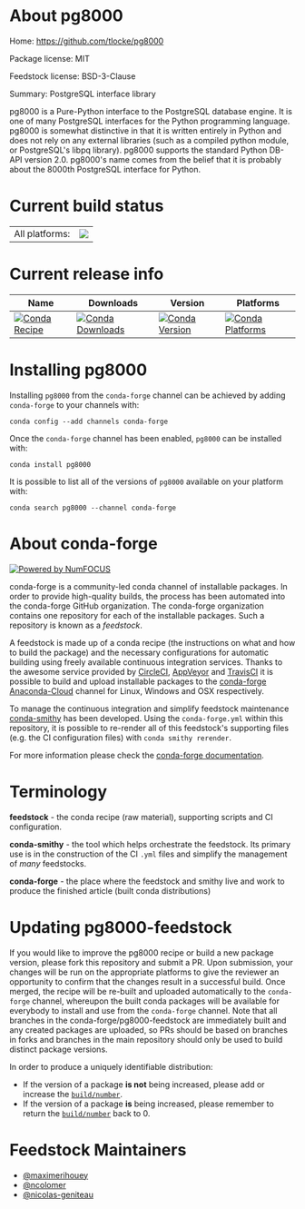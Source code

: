 About pg8000
============

Home: https://github.com/tlocke/pg8000

Package license: MIT

Feedstock license: BSD-3-Clause

Summary: PostgreSQL interface library

pg8000 is a Pure-Python interface to the PostgreSQL database engine.  It is
one of many PostgreSQL interfaces for the Python programming language.
pg8000 is somewhat distinctive in that it is written entirely in Python and
does not rely on any external libraries (such as a compiled python module,
or PostgreSQL's libpq library). pg8000 supports the standard Python DB-API
version 2.0.
pg8000's name comes from the belief that it is probably about the 8000th
PostgreSQL interface for Python.


Current build status
====================


<table><tr><td>All platforms:</td>
    <td>
      <a href="https://dev.azure.com/conda-forge/feedstock-builds/_build/latest?definitionId=7730&branchName=master">
        <img src="https://dev.azure.com/conda-forge/feedstock-builds/_apis/build/status/pg8000-feedstock?branchName=master">
      </a>
    </td>
  </tr>
</table>

Current release info
====================

| Name | Downloads | Version | Platforms |
| --- | --- | --- | --- |
| [![Conda Recipe](https://img.shields.io/badge/recipe-pg8000-green.svg)](https://anaconda.org/conda-forge/pg8000) | [![Conda Downloads](https://img.shields.io/conda/dn/conda-forge/pg8000.svg)](https://anaconda.org/conda-forge/pg8000) | [![Conda Version](https://img.shields.io/conda/vn/conda-forge/pg8000.svg)](https://anaconda.org/conda-forge/pg8000) | [![Conda Platforms](https://img.shields.io/conda/pn/conda-forge/pg8000.svg)](https://anaconda.org/conda-forge/pg8000) |

Installing pg8000
=================

Installing `pg8000` from the `conda-forge` channel can be achieved by adding `conda-forge` to your channels with:

```
conda config --add channels conda-forge
```

Once the `conda-forge` channel has been enabled, `pg8000` can be installed with:

```
conda install pg8000
```

It is possible to list all of the versions of `pg8000` available on your platform with:

```
conda search pg8000 --channel conda-forge
```


About conda-forge
=================

[![Powered by NumFOCUS](https://img.shields.io/badge/powered%20by-NumFOCUS-orange.svg?style=flat&colorA=E1523D&colorB=007D8A)](http://numfocus.org)

conda-forge is a community-led conda channel of installable packages.
In order to provide high-quality builds, the process has been automated into the
conda-forge GitHub organization. The conda-forge organization contains one repository
for each of the installable packages. Such a repository is known as a *feedstock*.

A feedstock is made up of a conda recipe (the instructions on what and how to build
the package) and the necessary configurations for automatic building using freely
available continuous integration services. Thanks to the awesome service provided by
[CircleCI](https://circleci.com/), [AppVeyor](https://www.appveyor.com/)
and [TravisCI](https://travis-ci.com/) it is possible to build and upload installable
packages to the [conda-forge](https://anaconda.org/conda-forge)
[Anaconda-Cloud](https://anaconda.org/) channel for Linux, Windows and OSX respectively.

To manage the continuous integration and simplify feedstock maintenance
[conda-smithy](https://github.com/conda-forge/conda-smithy) has been developed.
Using the ``conda-forge.yml`` within this repository, it is possible to re-render all of
this feedstock's supporting files (e.g. the CI configuration files) with ``conda smithy rerender``.

For more information please check the [conda-forge documentation](https://conda-forge.org/docs/).

Terminology
===========

**feedstock** - the conda recipe (raw material), supporting scripts and CI configuration.

**conda-smithy** - the tool which helps orchestrate the feedstock.
                   Its primary use is in the construction of the CI ``.yml`` files
                   and simplify the management of *many* feedstocks.

**conda-forge** - the place where the feedstock and smithy live and work to
                  produce the finished article (built conda distributions)


Updating pg8000-feedstock
=========================

If you would like to improve the pg8000 recipe or build a new
package version, please fork this repository and submit a PR. Upon submission,
your changes will be run on the appropriate platforms to give the reviewer an
opportunity to confirm that the changes result in a successful build. Once
merged, the recipe will be re-built and uploaded automatically to the
`conda-forge` channel, whereupon the built conda packages will be available for
everybody to install and use from the `conda-forge` channel.
Note that all branches in the conda-forge/pg8000-feedstock are
immediately built and any created packages are uploaded, so PRs should be based
on branches in forks and branches in the main repository should only be used to
build distinct package versions.

In order to produce a uniquely identifiable distribution:
 * If the version of a package **is not** being increased, please add or increase
   the [``build/number``](https://conda.io/docs/user-guide/tasks/build-packages/define-metadata.html#build-number-and-string).
 * If the version of a package **is** being increased, please remember to return
   the [``build/number``](https://conda.io/docs/user-guide/tasks/build-packages/define-metadata.html#build-number-and-string)
   back to 0.

Feedstock Maintainers
=====================

* [@maximerihouey](https://github.com/maximerihouey/)
* [@ncolomer](https://github.com/ncolomer/)
* [@nicolas-geniteau](https://github.com/nicolas-geniteau/)

